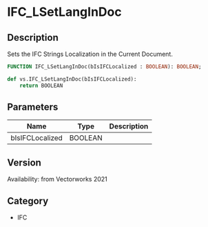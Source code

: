 # IFC_LSetLangInDoc

## Description
Sets the IFC Strings Localization in the Current Document.

```pascal
FUNCTION IFC_LSetLangInDoc(bIsIFCLocalized : BOOLEAN): BOOLEAN;
```

```python
def vs.IFC_LSetLangInDoc(bIsIFCLocalized):
    return BOOLEAN
```

## Parameters
|Name|Type|Description|
|---|---|---|
|bIsIFCLocalized|BOOLEAN|   |

## Version
Availability: from Vectorworks 2021

## Category
* IFC

